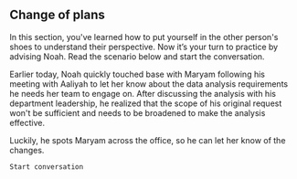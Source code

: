 ## Change of plans
In this section, you've learned how to put yourself in the other person's shoes to understand their perspective. Now it’s your turn to practice by advising Noah. Read the scenario below and start the conversation.

Earlier today, Noah quickly touched base with Maryam following his meeting with Aaliyah to let her know about the data analysis requirements he needs her team to engage on. After discussing the analysis with his department leadership, he realized that the scope of his original request won't be sufficient and needs to be broadened to make the analysis effective.

Luckily, he spots Maryam across the office, so he can let her know of the changes.

`Start conversation`
